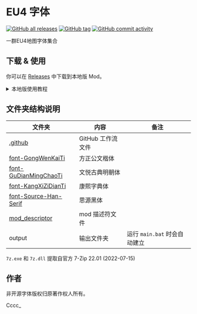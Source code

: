 # EU4 字体

[![GitHub all releases](https://img.shields.io/github/downloads/Cccc-owo/EU4-Font/total?label=GitHub%20downloads&style=flat-square)](https://github.com/Cccc-owo/EU4-Font/releases)
[![GitHub tag](https://img.shields.io/github/v/release/Cccc-owo/EU4-Font?sort=semver&style=flat-square)](https://github.com/Cccc-owo/EU4-Font/tags)
[![GitHub commit activity](https://img.shields.io/github/commit-activity/m/Cccc-owo/EU4-Font?style=flat-square)](https://github.com/Cccc-owo/EU4-Font/graphs/commit-activity)

一群EU4地图字体集合

## 下载 & 使用

你可以在 [Releases](https://github.com/Cccc-owo/EU4-Font/releases) 中下载到本地版 Mod。

<details><summary>本地版使用教程</summary>

下载 [Releases](https://github.com/Cccc-owo/EU4-Font/releases/latest) 中的 ```mod.zip```，原样解压 ```mod.zip``` 至 ```文档 > Paradox Interactive > Europa Universalis IV > mod``` 目录下。打开启动器 ```dowser.exe```（正版玩家直接启动游戏相当于打开启动器），在**边栏**的**播放集**一页中，点击右上角的**添加更多 MOD**，将本模组加入播放集。接着确保本模组启用的情况下，启用需要的其他模组，返回主页开始游戏即可。

</details>

## 文件夹结构说明

|文件夹|内容|备注|
|--------------|---------------|-----------|
|[.github](.github)|GitHub 工作流文件||
|[font-GongWenKaiTi](font-GongWenKaiTi)|方正公文楷体||
|[font-GuDianMingChaoTi](font-GuDianMingChaoTi)|文悦古典明朝体||
|[font-KangXiZiDianTi](font-KangXiZiDianTi)|康熙字典体||
|[font-Source-Han-Serif](font-Source-Han-Serif)|思源黑体||
|[mod_descriptor](mod_descriptor)|mod 描述符文件||
|output|输出文件夹|运行 ```main.bat``` 时会自动建立|

```7z.exe``` 和 ```7z.dll``` 提取自官方 7-Zip 22.01 (2022-07-15)

## 作者

非开源字体版权归原著作权人所有。

Cccc_
